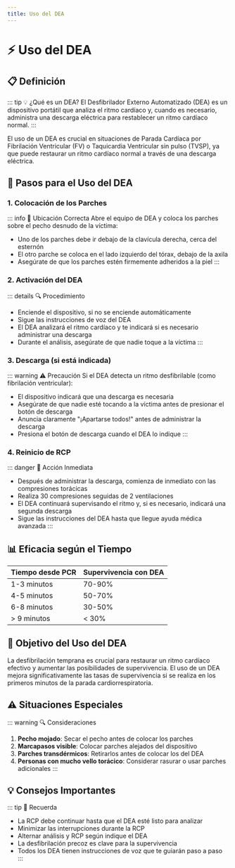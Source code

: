 ```yaml
---
title: Uso del DEA
---
```


# ⚡ Uso del DEA

## 📋 Definición

::: tip 💡 ¿Qué es un DEA?
El Desfibrilador Externo Automatizado (DEA) es un dispositivo portátil que analiza el ritmo cardíaco y, cuando es necesario, administra una descarga eléctrica para restablecer un ritmo cardíaco normal.
:::

El uso de un DEA es crucial en situaciones de Parada Cardíaca por Fibrilación Ventricular (FV) o Taquicardia Ventricular sin pulso (TVSP), ya que puede restaurar un ritmo cardíaco normal a través de una descarga eléctrica.

## 🔄 Pasos para el Uso del DEA

### 1. Colocación de los Parches
::: info 📌 Ubicación Correcta
Abre el equipo de DEA y coloca los parches sobre el pecho desnudo de la víctima:
- Uno de los parches debe ir debajo de la clavícula derecha, cerca del esternón
- El otro parche se coloca en el lado izquierdo del tórax, debajo de la axila
- Asegúrate de que los parches estén firmemente adheridos a la piel
:::

### 2. Activación del DEA
::: details 🔍 Procedimiento
- Enciende el dispositivo, si no se enciende automáticamente
- Sigue las instrucciones de voz del DEA
- El DEA analizará el ritmo cardíaco y te indicará si es necesario administrar una descarga
- Durante el análisis, asegúrate de que nadie toque a la víctima
:::

### 3. Descarga (si está indicada)
::: warning ⚠️ Precaución
Si el DEA detecta un ritmo desfibrilable (como fibrilación ventricular):
- El dispositivo indicará que una descarga es necesaria
- Asegúrate de que nadie esté tocando a la víctima antes de presionar el botón de descarga
- Anuncia claramente "¡Apartarse todos!" antes de administrar la descarga
- Presiona el botón de descarga cuando el DEA lo indique
:::

### 4. Reinicio de RCP
::: danger 🚨 Acción Inmediata
- Después de administrar la descarga, comienza de inmediato con las compresiones torácicas
- Realiza 30 compresiones seguidas de 2 ventilaciones
- El DEA continuará supervisando el ritmo y, si es necesario, indicará una segunda descarga
- Sigue las instrucciones del DEA hasta que llegue ayuda médica avanzada
:::

## 📊 Eficacia según el Tiempo

| Tiempo desde PCR | Supervivencia con DEA |
|------------------|------------------------|
| 1-3 minutos | 70-90% |
| 4-5 minutos | 50-70% |
| 6-8 minutos | 30-50% |
| > 9 minutos | < 30% |

## 🎯 Objetivo del Uso del DEA

La desfibrilación temprana es crucial para restaurar un ritmo cardíaco efectivo y aumentar las posibilidades de supervivencia. El uso de un DEA mejora significativamente las tasas de supervivencia si se realiza en los primeros minutos de la parada cardiorrespiratoria.

## ⚠️ Situaciones Especiales

::: warning 🔍 Consideraciones
1. **Pecho mojado**: Secar el pecho antes de colocar los parches
2. **Marcapasos visible**: Colocar parches alejados del dispositivo
3. **Parches transdérmicos**: Retirarlos antes de colocar los del DEA
4. **Personas con mucho vello torácico**: Considerar rasurar o usar parches adicionales
:::

## 💡 Consejos Importantes

::: tip 📝 Recuerda
- La RCP debe continuar hasta que el DEA esté listo para analizar
- Minimizar las interrupciones durante la RCP
- Alternar análisis y RCP según indique el DEA
- La desfibrilación precoz es clave para la supervivencia
- Todos los DEA tienen instrucciones de voz que te guiarán paso a paso
::: 